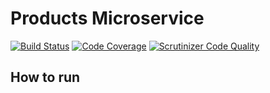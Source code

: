 # Products Microservice

[![Build Status](https://scrutinizer-ci.com/b/adamprescott/products-microservice/badges/build.png?b=master&s=fe5929c21b55f4131ea1263b1c1dd5ccf1bd96f9)](https://scrutinizer-ci.com/b/adamprescott/products-microservice/build-status/master)
[![Code Coverage](https://scrutinizer-ci.com/b/adamprescott/products-microservice/badges/coverage.png?b=master&s=e23c10bb825c8157295616f4195a8ea5700770f7)](https://scrutinizer-ci.com/b/adamprescott/products-microservice/?branch=master)
[![Scrutinizer Code Quality](https://scrutinizer-ci.com/b/adamprescott/products-microservice/badges/quality-score.png?b=master&s=05bb8c183a14e97dfae208e63f55fcd7e3a3bb2d)](https://scrutinizer-ci.com/b/adamprescott/products-microservice/?branch=master)

## How to run


